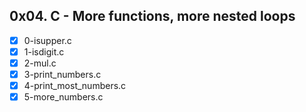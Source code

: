 ## 0x04. C - More functions, more nested loops
- [x] 0-isupper.c
- [x] 1-isdigit.c
- [x] 2-mul.c
- [x] 3-print_numbers.c
- [x] 4-print_most_numbers.c
- [x] 5-more_numbers.c
